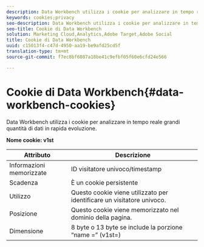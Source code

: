 ```yaml
---
description: Data Workbench utilizza i cookie per analizzare in tempo reale grandi quantità di dati in rapida evoluzione.
keywords: cookies;privacy
seo-description: Data Workbench utilizza i cookie per analizzare in tempo reale grandi quantità di dati in rapida evoluzione.
seo-title: Cookie di Data Workbench
solution: Marketing Cloud,Analytics,Adobe Target,Adobe Social
title: Cookie di Data Workbench
uuid: c15013f4-c47d-4950-aa19-be9afd25cd5f
translation-type: tm+mt
source-git-commit: f7ec8bf6087a18be41c9efbf05f60e6cfd24e566

---
```



# Cookie di Data Workbench{#data-workbench-cookies}

Data Workbench utilizza i cookie per analizzare in tempo reale grandi quantità di dati in rapida evoluzione.

**Nome cookie: v1st**

| Attributo | Descrizione |
|---|---|
| Informazioni memorizzate | ID visitatore univoco/timestamp |
| Scadenza | È un cookie persistente |
| Utilizzo | Questo cookie viene utilizzato per identificare un visitatore univoco. |
| Posizione | Questo cookie viene memorizzato nel dominio della pagina. |
| Dimensione | 8 byte o 13 byte se include la porzione “name =” (v1st=) |

